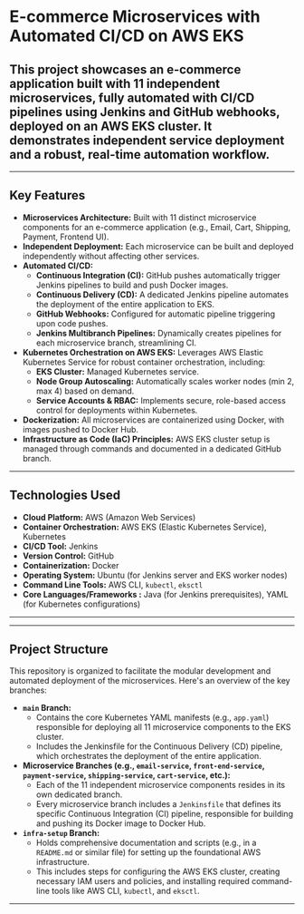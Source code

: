 # E-commerce Microservices with Automated CI/CD on AWS EKS

## This project showcases an e-commerce application built with 11 independent microservices, fully automated with CI/CD pipelines using Jenkins and GitHub webhooks, deployed on an AWS EKS cluster. It demonstrates independent service deployment and a robust, real-time automation workflow.

---

## Key Features

* **Microservices Architecture:** Built with 11 distinct microservice components for an e-commerce application (e.g., Email, Cart, Shipping, Payment, Frontend UI).
* **Independent Deployment:** Each microservice can be built and deployed independently without affecting other services.
* **Automated CI/CD:**
    * **Continuous Integration (CI):** GitHub pushes automatically trigger Jenkins pipelines to build and push Docker images.
    * **Continuous Delivery (CD):** A dedicated Jenkins pipeline automates the deployment of the entire application to EKS.
    * **GitHub Webhooks:** Configured for automatic pipeline triggering upon code pushes.
    * **Jenkins Multibranch Pipelines:** Dynamically creates pipelines for each microservice branch, streamlining CI.
* **Kubernetes Orchestration on AWS EKS:** Leverages AWS Elastic Kubernetes Service for robust container orchestration, including:
    * **EKS Cluster:** Managed Kubernetes service.
    * **Node Group Autoscaling:** Automatically scales worker nodes (min 2, max 4) based on demand.
    * **Service Accounts & RBAC:** Implements secure, role-based access control for deployments within Kubernetes.
* **Dockerization:** All microservices are containerized using Docker, with images pushed to Docker Hub.
* **Infrastructure as Code (IaC) Principles:** AWS EKS cluster setup is managed through commands and documented in a dedicated GitHub branch.

---

## Technologies Used

* **Cloud Platform:** AWS (Amazon Web Services)
* **Container Orchestration:** AWS EKS (Elastic Kubernetes Service), Kubernetes
* **CI/CD Tool:** Jenkins
* **Version Control:** GitHub
* **Containerization:** Docker
* **Operating System:** Ubuntu (for Jenkins server and EKS worker nodes)
* **Command Line Tools:** AWS CLI, `kubectl`, `eksctl`
* **Core Languages/Frameworks :** Java (for Jenkins prerequisites), YAML (for Kubernetes configurations)

---

---

## Project Structure

This repository is organized to facilitate the modular development and automated deployment of the microservices. Here's an overview of the key branches:

* **`main` Branch:**
    * Contains the core Kubernetes YAML manifests (e.g., `app.yaml`) responsible for deploying all 11 microservice components to the EKS cluster.
    * Includes the Jenkinsfile for the Continuous Delivery (CD) pipeline, which orchestrates the deployment of the entire application.
* **Microservice Branches (e.g., `email-service`, `front-end-service`, `payment-service`, `shipping-service`, `cart-service`, etc.):**
    * Each of the 11 independent microservice components resides in its own dedicated branch.
    * Every microservice branch includes a `Jenkinsfile` that defines its specific Continuous Integration (CI) pipeline, responsible for building and pushing its Docker image to Docker Hub.
* **`infra-setup` Branch:**
    * Holds comprehensive documentation and scripts (e.g., in a `README.md` or similar file) for setting up the foundational AWS infrastructure.
    * This includes steps for configuring the AWS EKS cluster, creating necessary IAM users and policies, and installing required command-line tools like AWS CLI, `kubectl`, and `eksctl`.

---
